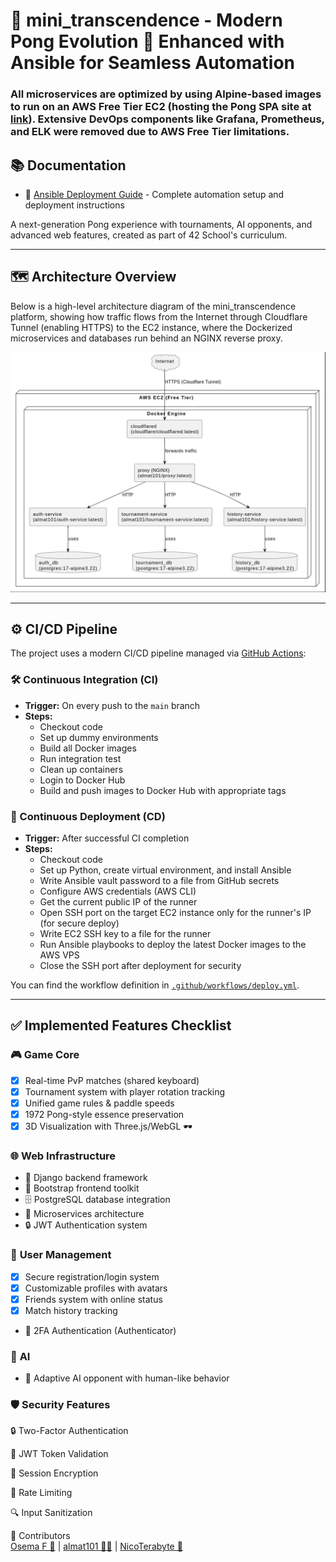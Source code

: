 # 🏓 mini_transcendence - Modern Pong Evolution 🚀 Enhanced with Ansible for Seamless Automation

### All microservices are optimized by using Alpine-based images to run on an AWS Free Tier EC2 (hosting the Pong SPA site at [link](https://transcendence.alematta.com/)). Extensive DevOps components like Grafana, Prometheus, and ELK were removed due to AWS Free Tier limitations.

## 📚 Documentation

- 🚀 [Ansible Deployment Guide](ansible.md) - Complete automation setup and deployment instructions

A next-generation Pong experience with tournaments, AI opponents, and advanced web features, created as part of 42 School's curriculum.

---

## 🗺️ Architecture Overview

Below is a high-level architecture diagram of the mini_transcendence platform, showing how traffic flows from the Internet through Cloudflare Tunnel (enabling HTTPS) to the EC2 instance, where the Dockerized microservices and databases run behind an NGINX reverse proxy.

![Architecture Diagram](architecture.png)

---

## ⚙️ CI/CD Pipeline

The project uses a modern CI/CD pipeline managed via [GitHub Actions](.github/workflows/deploy.yml):

### 🛠️ Continuous Integration (CI)
- **Trigger:** On every push to the `main` branch
- **Steps:**
  - Checkout code
  - Set up dummy environments
  - Build all Docker images
  - Run integration test 
  - Clean up containers
  - Login to Docker Hub
  - Build and push images to Docker Hub with appropriate tags

### 🚀 Continuous Deployment (CD)
- **Trigger:** After successful CI completion
- **Steps:**
  - Checkout code
  - Set up Python, create virtual environment, and install Ansible
  - Write Ansible vault password to a file from GitHub secrets
  - Configure AWS credentials (AWS CLI)
  - Get the current public IP of the runner
  - Open SSH port on the target EC2 instance only for the runner's IP (for secure deploy)
  - Write EC2 SSH key to a file for the runner
  - Run Ansible playbooks to deploy the latest Docker images to the AWS VPS
  - Close the SSH port after deployment for security

You can find the workflow definition in [`.github/workflows/deploy.yml`](.github/workflows/deploy.yml).

---

## ✅ Implemented Features Checklist

### 🎮 **Game Core**
- [x] Real-time PvP matches (shared keyboard)
- [x] Tournament system with player rotation tracking
- [x] Unified game rules & paddle speeds
- [x] 1972 Pong-style essence preservation
- [x] 3D Visualization with Three.js/WebGL 🕶️

### 🌐 **Web Infrastructure**
- 🚀 Django backend framework
- 🔧 Bootstrap frontend toolkit
- 🗄️ PostgreSQL database integration
- 🧩 Microservices architecture
- 🔒 JWT Authentication system

### 👤 **User Management**
- [x] Secure registration/login system
- [x] Customizable profiles with avatars
- [x] Friends system with online status
- [x] Match history tracking
- 🚀 2FA Authentication (Authenticator)

### 🤖 **AI**
- 🚀 Adaptive AI opponent with human-like behavior

### 🛡️ Security Features
🔒 Two-Factor Authentication

🔑 JWT Token Validation

🔄 Session Encryption

🚨 Rate Limiting

🔍 Input Sanitization

🌟 Contributors </br>
[Osema F 🔐](https://github.com/OsemaFadhel) | [almat101 🕵🏻](https://github.com/almat101) | [NicoTerabyte 👾](https://github.com/NicoTerabyte)
